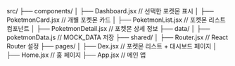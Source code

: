 src/
 ├── components/
 │    ├── Dashboard.jsx       // 선택한 포켓몬 표시
 │    ├── PoketmonCard.jsx    // 개별 포켓몬 카드
 │    ├── PoketmonList.jsx    // 포켓몬 리스트 컴포넌트
 │    ├── PoketmonDetail.jsx  // 포켓몬 상세 정보
 ├── data/
 │    ├── poketmonData.js     // MOCK_DATA 저장
 ├── shared/
 │    ├── Router.jsx          // React Router 설정
 ├── pages/
 │    ├── Dex.jsx             // 포켓몬 리스트 + 대시보드 페이지
 │    ├── Home.jsx            // 홈 페이지
 ├── App.jsx                   // 메인 앱
